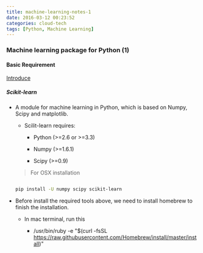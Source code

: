 ```yaml
---
title: machine-learning-notes-1
date: 2016-03-12 00:23:52
categories: cloud-tech
tags: [Python, Machine Learning]
---
```



### Machine learning package for Python (1)


#### Basic Requirement

[Introduce](http://blog.csdn.net/shuimuqingyi/article/details/24499057)
##### Scikit-learn

* A module for machine learning in Python, which is based on Numpy, Scipy and matplotlib.

    - Scilit-learn requires:

        - Python (>=2.6 or >=3.3)

        - Numpy (>=1.6.1)

        - Scipy (>=0.9)

    > For OSX installation

    ``` bash

    pip install -U numpy scipy scikit-learn

    ```

* Before install the required tools above, we need to install homebrew to finish the installation.

    - In mac terminal, run this

        - /usr/bin/ruby -e "$(curl -fsSL https://raw.githubusercontent.com/Homebrew/install/master/install)"
